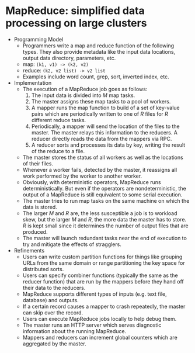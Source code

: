 # MapReduce: simplified data processing on large clusters
- Programming Model
    - Programmers write a map and reduce function of the following types. They
      also provide metadata like the input data locations, output data
      directory, parameters, etc.
    - map: `(k1, v1) -> (k2, v2)`
    - reduce: `(k2, v2 list) -> v2 list`
    - Examples include word count, grep, sort, inverted index, etc.
- Implementation
    - The execution of a MapReduce job goes as follows:
        1. The input data is divided into $M$ map tasks.
        2. The master assigns these map tasks to a pool of workers.
        3. A mapper runs the map function to build of a set of key-value pairs
           which are periodically written to one of $R$ files for $R$ different
           reduce tasks.
        4. Periodically, a mapper will send the location of the files to the
           master. The master relays this information to the reducers. A
           reducer directly reads the data from the mappers via RPC.
        5. A reducer sorts and processes its data by key, writing the result of
           the reduce to a file.
    - The master stores the status of all workers as well as the locations of
      their files.
    - Whenever a worker fails, detected by the master, it reassigns all work
      performed by the worker to another worker.
    - Obviously, with deterministic operators, MapReduce runs
      deterministically. But even if the operators are nondeterministic, the
      output of a MapReduce is still equivalent to some serial execution.
    - The master tries to run map tasks on the same machine on which the data
      is stored.
    - The larger $M$ and $R$ are, the less susceptible a job is to workload
      skew, but the larger $M$ and $R$, the more data the master has to store.
      $R$ is kept small since it determines the number of output files that are
      produced.
    - The master will launch redundant tasks near the end of execution to try
      and mitigate the effects of stragglers.
- Refinements
    - Users can write custom partition functions for things like grouping URLs
      from the same domain or range partitioning the key space for distributed
      sorts.
    - Users can specify combiner functions (typically the same as the reducer
      function) that are run by the mappers before they hand off their data to
      the reducers.
    - MapReduce supports different types of inputs (e.g. text file, database)
      and outputs.
    - If a certain record causes a mapper to crash repeatedly, the master can
      skip over the record.
    - Users can execute MapReduce jobs locally to help debug them.
    - The master runs an HTTP server which serves diagnostic information about
      the running MapReduce.
    - Mappers and reducers can increment global counters which are aggregated
      by the master.

